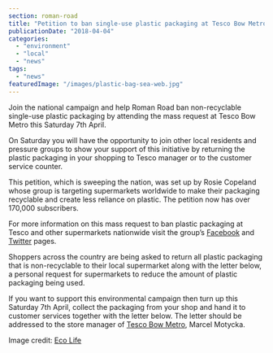 ```yaml
---
section: roman-road
title: "Petition to ban single-use plastic packaging at Tesco Bow Metro"
publicationDate: "2018-04-04"
categories: 
  - "environment"
  - "local"
  - "news"
tags: 
  - "news"
featuredImage: "/images/plastic-bag-sea-web.jpg"
---
```


Join the national campaign and help Roman Road ban non-recyclable single-use plastic packaging by attending the mass request at Tesco Bow Metro this Saturday 7th April.

On Saturday you will have the opportunity to join other local residents and pressure groups to show your support of this initiative by returning the plastic packaging in your shopping to Tesco manager or to the customer service counter.

This petition, which is sweeping the nation, was set up by Rosie Copeland whose group is targeting supermarkets worldwide to make their packaging recyclable and create less reliance on plastic. The petition now has over 170,000 subscribers.

For more information on this mass request to ban plastic packaging at Tesco and other supermarkets nationwide visit the group’s [Facebook](https://www.facebook.com/groups/2048096308760386/) and [Twitter](https://twitter.com/notourplasticp1) pages.

Shoppers across the country are being asked to return all plastic packaging that is non-recyclable to their local supermarket along with the letter below, a personal request for supermarkets to reduce the amount of plastic packaging being used.

If you want to support this environmental campaign then turn up this Saturday 7th April, collect the packaging from your shop and hand it to customer services together with the letter below. The letter should be addressed to the store manager of [Tesco Bow Metro](https://romanroadlondon.com/noticeable-absence-tesco-roman-road/), Marcel Motycka.

Image credit: [Eco Life](https://www.ecolife.zone/reducing-single-use-plastics/)
